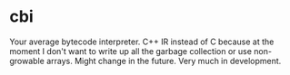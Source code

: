 # cbi #

Your average bytecode interpreter. C++ IR instead of C because at the moment I don't want to write up all the garbage collection or use non-growable arrays. Might change in the future.
Very much in development.
